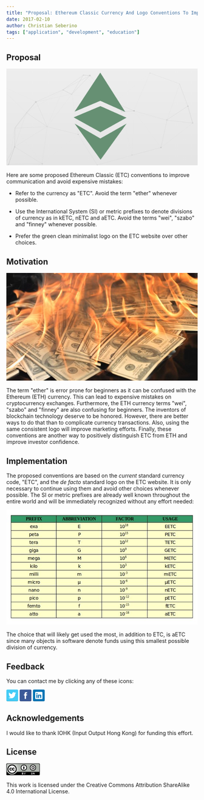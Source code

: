 ```yaml
---
title: "Proposal: Ethereum Classic Currency And Logo Conventions To Improve Communication And Avoid Expensive Mistakes"
date: 2017-02-10
author: Christian Seberino
tags: ["application", "development", "education"]
---
```


## Proposal

![ETC logo](./aae24a1575.png)

Here are some proposed Ethereum Classic (ETC) conventions to improve communication and avoid expensive mistakes:

* Refer to the currency as "ETC".  Avoid the term "ether" whenever possible.

* Use the International System (SI) or metric prefixes to denote divisions of currency as in kETC, nETC and aETC.  Avoid the terms "wei", "szabo" and "finney" whenever possible.

* Prefer the green clean minimalist logo on the ETC website over other choices.

## Motivation

![confusion](./aadb24962e.jpg)

The term "ether" is error prone for beginners as it can be confused with the Ethereum (ETH) currency.  This can lead to expensive mistakes on cryptocurrency exchanges.  Furthermore, the ETH currency terms "wei", "szabo" and "finney" are also confusing for beginners.  The inventors of blockchain technology deserve to be honored.  However, there are better ways to do that than to complicate currency transactions.  Also, using the same consistent logo will improve marketing efforts.  Finally, these conventions are another way to positively distinguish ETC from ETH and improve investor confidence.

## Implementation

The proposed conventions are based on the *current* standard currency code, "ETC", and the *de facto* standard logo on the ETC website.  It is only necessary to continue using them and avoid other choices whenever possible.  The SI or metric prefixes are already well known throughout the entire world and will be immediately recognized without any effort needed:

![SI prefixes](./ab37b78509.jpg)

The choice that will likely get used the most, in addition to ETC, is aETC since many objects in software denote funds using this smallest possible division of currency.

## Feedback

You can contact me by clicking any of these icons:

[![twitter](./fcbc8685c1.png)](https://twitter.com/chris_seberino) [![facebook](./fcbc627df9.png)](https://www.facebook.com/cseberino) [![linkedin](./fcbcf09c9e.png)](https://www.linkedin.com/in/christian-seberino-776897110)

## Acknowledgements

I would like to thank IOHK (Input Output Hong Kong) for funding this effort.

## License

![license](./88x31.png)

This work is licensed under the Creative Commons Attribution ShareAlike 4.0 International License.
